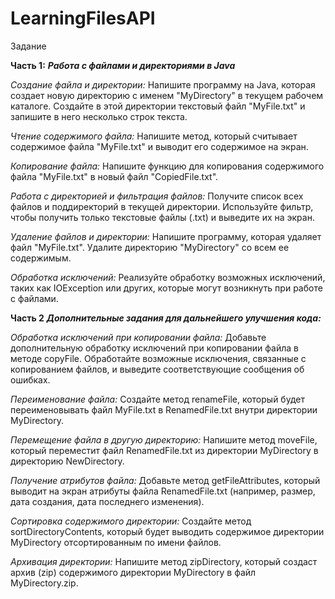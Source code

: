 # LearningFilesAPI
Задание

**Часть 1:**
_**Работа с файлами и директориями в Java**_

_Создание файла и директории:_
Напишите программу на Java, которая создает новую директорию с именем "MyDirectory" в текущем рабочем каталоге.
Создайте в этой директории текстовый файл "MyFile.txt" и запишите в него несколько строк текста.

_Чтение содержимого файла:_
Напишите метод, который считывает содержимое файла "MyFile.txt" и выводит его содержимое на экран.

_Копирование файла:_
Напишите функцию для копирования содержимого файла "MyFile.txt" в новый файл "CopiedFile.txt".

_Работа с директорией и фильтрация файлов:_
Получите список всех файлов и поддиректорий в текущей директории.
Используйте фильтр, чтобы получить только текстовые файлы (.txt) и выведите их на экран.

_Удаление файлов и директории:_
Напишите программу, которая удаляет файл "MyFile.txt".
Удалите директорию "MyDirectory" со всем ее содержимым.

_Обработка исключений:_
Реализуйте обработку возможных исключений, таких как IOException или других, которые могут возникнуть при работе с файлами.

**Часть 2**
_**Дополнительные задания для дальнейшего улучшения кода:**_

_Обработка исключений при копировании файла:_
Добавьте дополнительную обработку исключений при копировании файла в методе copyFile. Обработайте возможные исключения, связанные с копированием файлов, и выведите соответствующие сообщения об ошибках.

_Переименование файла:_
Создайте метод renameFile, который будет переименовывать файл MyFile.txt в RenamedFile.txt внутри директории MyDirectory.

_Перемещение файла в другую директорию:_
Напишите метод moveFile, который переместит файл RenamedFile.txt из директории MyDirectory в директорию NewDirectory.

_Получение атрибутов файла:_
Добавьте метод getFileAttributes, который выводит на экран атрибуты файла RenamedFile.txt (например, размер, дата создания, дата последнего изменения).

_Сортировка содержимого директории:_
Создайте метод sortDirectoryContents, который будет выводить содержимое директории MyDirectory отсортированным по имени файлов.

_Архивация директории:_
Напишите метод zipDirectory, который создаст архив (zip) содержимого директории MyDirectory в файл MyDirectory.zip.
